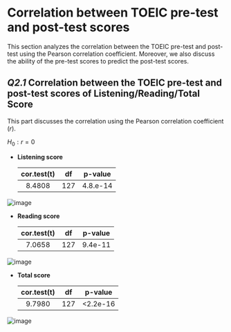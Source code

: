 # Correlation between TOEIC pre-test and post-test scores
This section analyzes the correlation between the TOEIC pre-test and post-test using the Pearson correlation coefficient. Moreover, we also discuss the ability of the pre-test scores to predict the post-test scores.

## _Q2.1_ Correlation between the TOEIC pre-test and post-test scores of Listening/Reading/Total Score
This part discusses the correlation using the Pearson correlation coefficient (_r_).

$H_0 : r = 0$

- **Listening score**

  | cor.test(t) | df   | p-value |
  | :---------: | :--: | :-----: |
  | 8.4808      | 127  | 4.8.e-14|

![image](https://github.com/chunyichen0601/TOEIC_grade_analysis/assets/52691799/9c4d89bd-3d8a-4006-89ac-6df6a73fc020) 

- **Reading score**

  | cor.test(t) | df   | p-value |
  | :---------: | :--: | :-----: |
  | 7.0658      | 127  | 9.4e-11 |

![image](https://github.com/chunyichen0601/TOEIC_grade_analysis/assets/52691799/524fd69b-bb24-4edb-941e-3fdd2552541c) 

- **Total score**

  | cor.test(t) | df   | p-value |
  | :---------: | :--: | :-----: |
  | 9.7980      | 127  | <2.2e-16|

![image](https://github.com/chunyichen0601/TOEIC_grade_analysis/assets/52691799/7cdba8c8-f99f-49a5-bffa-a7a485490058)

